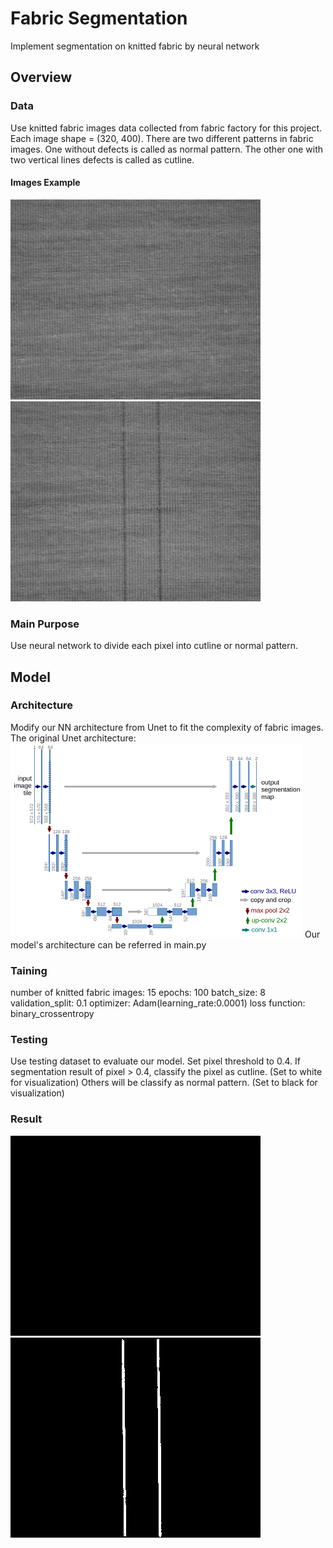 # Fabric Segmentation
Implement segmentation on knitted fabric by neural network

## Overview
### Data
Use knitted fabric images data collected from fabric factory for this project. 
Each image shape = (320, 400).
There are two different patterns in fabric images. 
One without defects is called as normal pattern. 
The other one with two vertical lines defects is called as cutline.
#### Images Example
![data/test/img/example01.jpg](data/test/img/example01.jpg)
![data/test/img/example02.jpg](data/test/img/example02.jpg)


### Main Purpose
Use neural network to divide each pixel into cutline or normal pattern.

## Model
### Architecture
Modify our NN architecture from Unet to fit the complexity of fabric images. 
The original Unet architecture:
![readme_img/u-net-architecture.png](readme_img/u-net-architecture.png)
Our model's architecture can be referred in main.py

### Taining
number of knitted fabric images: 15
epochs: 100
batch_size: 8
validation_split: 0.1
optimizer: Adam(learning_rate:0.0001)
loss function: binary_crossentropy

### Testing
Use testing dataset to evaluate our model.
Set pixel threshold to 0.4.
If segmentation result of pixel > 0.4, classify the pixel as cutline. 
(Set to white for visualization)
Others will be classify as normal pattern.
(Set to black for visualization)

### Result
![result/example01.jpg](result/example01.jpg)
![result/example02.jpg](result/example02.jpg)